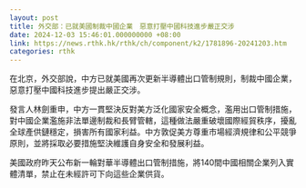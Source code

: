 ```yaml
---
layout: post
title: 外交部：已就美國制裁中國企業　惡意打壓中國科技進步嚴正交涉
date: 2024-12-03 15:46:01.000000000 +08:00
link: https://news.rthk.hk/rthk/ch/component/k2/1781896-20241203.htm
categories: rthk
---
```


在北京，外交部說，中方已就美國再次更新半導體出口管制規則，制裁中國企業，惡意打壓中國科技進步提出嚴正交涉。

發言人林劍重申，中方一貫堅決反對美方泛化國家安全概念，濫用出口管制措施，對中國企業濫施非法單邊制裁和長臂管轄，這種做法嚴重破壞國際經貿秩序，擾亂全球產供鏈穩定，損害所有國家利益。中方敦促美方尊重市場經濟規律和公平競爭原則，並將採取必要措施堅決維護自身安全和發展利益。

美國政府昨天公布新一輪對華半導體出口管制措施，將140間中國相關企業列入實體清單，禁止在未經許可下向這些企業供貨。
